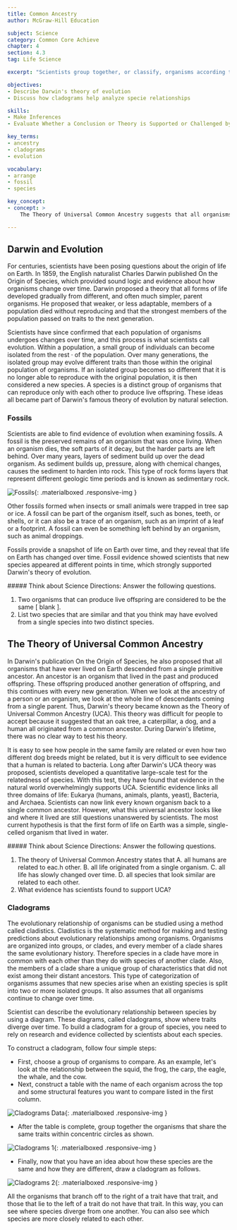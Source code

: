 ```yaml
---
title: Common Ancestry
author: McGraw-Hill Education

subject: Science
category: Common Core Achieve
chapter: 4
section: 4.3
tag: Life Science

excerpt: "Scientists group together, or classify, organisms according to how many traits they have in common. Learn how scientists have traced the evolution of species to see where they branched apart and developed unique traits."

objectives:
- Describe Darwin's theory of evolution
- Discuss how cladograms help analyze specie relationships

skills:
- Make Inferences
- Evaluate Whether a Conclusion or Theory is Supported or Challenged by Particular Data or Evidence

key_terms:
- ancestry
- cladograms
- evolution

vocabulary:
- arrange
- fossil
- species

key_concept:
- concept: >
    The Theory of Universal Common Ancestry suggests that all organisms on Earth evolved from a single common ancestor. Scientists construct diagrams and charts to show how seemingly diverse species share common traits.

---
```


## Darwin and Evolution

For centuries, scientists have been posing questions about the origin of life on Earth. In 1859, the English naturalist Charles Darwin published On the Origin of Species, which provided sound logic and evidence about how organisms change over time. Darwin proposed a theory that all forms of life developed gradually from different, and often much simpler, parent organisms. He proposed that weaker, or less adaptable, members of a population died without reproducing and that the strongest members of the population passed on traits to the next generation.

Scientists have since confirmed that each population of organisms undergoes changes over time, and this process is what scientists call evolution. Within a population, a small group of individuals can become isolated from the rest · of the population. Over many generations, the isolated group may evolve different traits than those within the original population of organisms. If an isolated group becomes so different that it is no longer able to reproduce with the original population, it is then considered a new species. A species is a distinct group of organisms that can reproduce only with each other to produce live offspring. These ideas all became part of Darwin's famous theory of evolution by natural selection.

### Fossils

Scientists are able to find evidence of evolution when examining fossils. A fossil is the preserved remains of an organism that was once living. When an organism dies, the soft parts of it decay, but the harder parts are left behind. Over many years, layers of sediment build up over the dead organism. As sediment builds up, pressure, along with chemical changes, causes the sediment to harden into rock. This type of rock forms layers that represent different geologic time periods and is known as sedimentary rock.

![Fossils](){: .materialboxed .responsive-img }

Other fossils formed when insects or small animals were trapped in tree sap or ice. A fossil can be part of the organism itself, such as bones, teeth, or shells, or it can also be a trace of an organism, such as an imprint of a leaf or a footprint. A fossil can even be something left behind by an organism, such as animal droppings.

Fossils provide a snapshot of life on Earth over time, and they reveal that life on Earth has changed over time. Fossil evidence showed scientists that new species appeared at different points in time, which strongly supported Darwin's theory of evolution.

<div class="card-panel" markdown="1">
##### Think about Science
Directions: Answer the following questions.

  1. Two organisms that can produce live offspring are considered to be the
same [ blank ].
  2. List two species that are similar and that you think may have evolved from a single species into two distinct species.
</div>

## The Theory of Universal Common Ancestry

In Darwin's publication On the Origin of Species, he also proposed that all organisms that have ever lived on Earth descended from a single primitive ancestor. An ancestor is an organism that lived in the past and produced offspring. These offspring produced another generation of offspring, and this continues with every new generation. When we look at the ancestry of a person or an organism, we look at the whole line of descendants coming from a single parent. Thus, Darwin's theory became known as the Theory of Universal Common Ancestry (UCA). This theory was difficult for people to accept because it suggested that an oak tree, a caterpillar, a dog, and a human all originated from a common ancestor. During Darwin's lifetime, there was no clear way to test his theory.

It is easy to see how people in the same family are related or even how two different dog breeds might be related, but it is very difficult to see evidence that a human is related to bacteria. Long after Darwin's UCA theory was proposed, scientists developed a quantitative large-scale test for the relatedness of species. With this test, they have found that evidence in the natural world overwhelmingly supports UCA. Scientific evidence links all three domains of life: Eukarya (humans, animals, plants, yeast), Bacteria, and Archaea. Scientists can now link every known organism back to a single common ancestor. However, what this universal ancestor looks like and where it lived are still questions unanswered by scientists. The most current hypothesis is that the first form of life on Earth was a simple, single-celled organism that lived in water.

<div class="card-panel" markdown="1">
##### Think about Science
Directions: Answer the following questions.

  1. The theory of Universal Common Ancestry states that
    A. all humans are related to eac.h other.
    B. all life originated from a single organism.
    C. all life has slowly changed over time.
    D. all species that look similar are related to each other.
  2. What evidence has scientists found to support UCA?
</div>

### Cladograms

The evolutionary relationship of organisms can be studied using a method called cladistics. Cladistics is the systematic method for making and testing predictions about evolutionary relationships among organisms. Organisms are organized into groups, or clades, and every member of a clade shares the same evolutionary history. Therefore species in a clade have more in common with each other than they do with species of another clade. Also, the members of a clade share a unique group of characteristics that did not exist among their distant ancestors. This type of categorization of organisms assumes that new species arise when an existing species is split into two or more isolated groups. It also assumes that all organisms continue to change over time.

Scientist can describe the evolutionary relationship between species by using a diagram. These diagrams, called cladograms, show where traits diverge over time. To build a cladogram for a group of species, you need to rely on research and evidence collected by scientists about each species.

To construct a cladogram, follow four simple steps:

  * First, choose a group of organisms to compare. As an example, let's look at the relationship between the squid, the frog, the carp, the eagle, the whale, and the cow.
  * Next, construct a table with the name of each organism across the top and some structural features you want to compare listed in the first column.

![Cladograms Data](){: .materialboxed .responsive-img }

  * After the table is complete, group together the organisms that share the same traits within concentric circles as shown.

![Cladograms 1](){: .materialboxed .responsive-img }

  * Finally, now that you have an idea about how these species are the same and how they are different, draw a cladogram as follows.

![Cladograms 2](){: .materialboxed .responsive-img }

All the organisms that branch off to the right of a trait have that trait, and those that lie to the left of a trait do not have that trait. In this way, you can see where species diverge from one another. You can also see which species are more closely related to each other.
